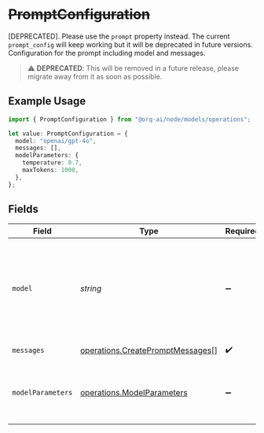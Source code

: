 # ~~PromptConfiguration~~

[DEPRECATED]. Please use the `prompt` property instead. The current `prompt_config` will keep working but it will be deprecated in future versions. Configuration for the prompt including model and messages.

> :warning: **DEPRECATED**: This will be removed in a future release, please migrate away from it as soon as possible.

## Example Usage

```typescript
import { PromptConfiguration } from "@orq-ai/node/models/operations";

let value: PromptConfiguration = {
  model: "openai/gpt-4o",
  messages: [],
  modelParameters: {
    temperature: 0.7,
    maxTokens: 1000,
  },
};
```

## Fields

| Field                                                                                                                                                                                                                  | Type                                                                                                                                                                                                                   | Required                                                                                                                                                                                                               | Description                                                                                                                                                                                                            | Example                                                                                                                                                                                                                |
| ---------------------------------------------------------------------------------------------------------------------------------------------------------------------------------------------------------------------- | ---------------------------------------------------------------------------------------------------------------------------------------------------------------------------------------------------------------------- | ---------------------------------------------------------------------------------------------------------------------------------------------------------------------------------------------------------------------- | ---------------------------------------------------------------------------------------------------------------------------------------------------------------------------------------------------------------------- | ---------------------------------------------------------------------------------------------------------------------------------------------------------------------------------------------------------------------- |
| `model`                                                                                                                                                                                                                | *string*                                                                                                                                                                                                               | :heavy_minus_sign:                                                                                                                                                                                                     | Model ID used to generate the response, like `openai/gpt-4o` or `google/gemini-2.5-pro`. The full list of models can be found at https://docs.orq.ai/docs/ai-gateway-supported-models. Only chat models are supported. | openai/gpt-4o                                                                                                                                                                                                          |
| `messages`                                                                                                                                                                                                             | [operations.CreatePromptMessages](../../models/operations/createpromptmessages.md)[]                                                                                                                                   | :heavy_check_mark:                                                                                                                                                                                                     | Array of messages that make up the conversation.                                                                                                                                                                       |                                                                                                                                                                                                                        |
| `modelParameters`                                                                                                                                                                                                      | [operations.ModelParameters](../../models/operations/modelparameters.md)                                                                                                                                               | :heavy_minus_sign:                                                                                                                                                                                                     | Optional model parameters like temperature and maxTokens.                                                                                                                                                              | {<br/>"temperature": 0.7,<br/>"maxTokens": 1000<br/>}                                                                                                                                                                  |